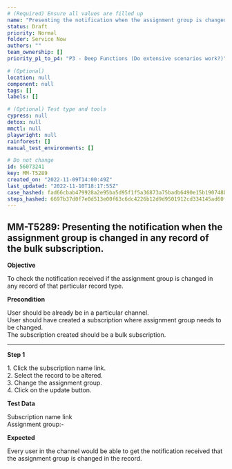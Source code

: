 ```yaml
---
# (Required) Ensure all values are filled up
name: "Presenting the notification when the assignment group is changed in any record of the bulk subscription."
status: Draft
priority: Normal
folder: Service Now
authors: ""
team_ownership: []
priority_p1_to_p4: "P3 - Deep Functions (Do extensive scenarios work?)"

# (Optional)
location: null
component: null
tags: []
labels: []

# (Optional) Test type and tools
cypress: null
detox: null
mmctl: null
playwright: null
rainforest: []
manual_test_environments: []

# Do not change
id: 56073241
key: MM-T5289
created_on: "2022-11-09T14:00:49Z"
last_updated: "2022-11-10T18:17:55Z"
case_hashed: fad66cbab479928a2e95ba5d95f1f5a36873a75badb6490e15b190748bbc3c9a33819938575f0a54a4353f186bf12349
steps_hashed: 6697b37d0f7e0d513e00f63c6dc4226b12d9d9501912cd334145ad60f5bc3c5a10e7711cc58cfdf3dfff74a690247ce3
---
```


<!-- (Auto-generated) Based on frontmatter's "key" and "name" -->

## MM-T5289: Presenting the notification when the assignment group is changed in any record of the bulk subscription.

**Objective**

To check the notification received if the assignment group is changed in any record of that particular record type.

**Precondition**

User should be already be in a particular channel.\
User should have created a subscription where assignment group needs to be changed.\
The subscription created should be a bulk subscription.

---

**Step 1**

1\. Click the subscription name link.\
2\. Select the record to be altered.\
3\. Change the assignment group.\
4\. Click on the update button.

**Test Data**

Subscription name link\
Assignment group:-

**Expected**

Every user in the channel would be able to get the notification received that the assignment group is changed in the record.
